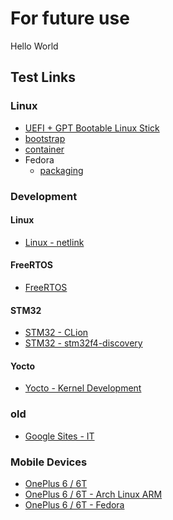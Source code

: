# For future use

Hello World

## Test Links

### Linux

* [UEFI + GPT Bootable Linux Stick](linux/usb-boot.md)
* [bootstrap](linux/bootstrap.md)
* [container](linux/container.md)
* Fedora
  * [packaging](linux/fedora-packaging.md)

### Development

#### Linux

* [Linux - netlink](development/linux/netlink.md)

#### FreeRTOS

* [FreeRTOS](development/FreeRTOS/FreeRTOS.md)

#### STM32

* [STM32 - CLion](development/stm32/c-cxx-stm32-clion.md)
* [STM32 - stm32f4-discovery](development/stm32/c-cxx-stm32-stm32f4-discovery.md)

#### Yocto

* [Yocto - Kernel Development](development/yocto/kernel-development.md)

### old

* [Google Sites - IT](https://sites.google.com/u/0/d/0Bx99QXY8p6gvendwNERaTGdIbWM/p/0Bx99QXY8p6gvMEJkQ1l1S2JDczA/preview?resourcekey=0-U9HHB-2Q_6c88OLNPRduPw)

### Mobile Devices

* [OnePlus 6 / 6T](mobile-devices/oneplus_6_6t.md)
* [OnePlus 6 / 6T - Arch Linux ARM](mobile-devices/op6-instructions-alarm.md)
* [OnePlus 6 / 6T - Fedora](mobile-devices/op6-instructions-fedora.md)
